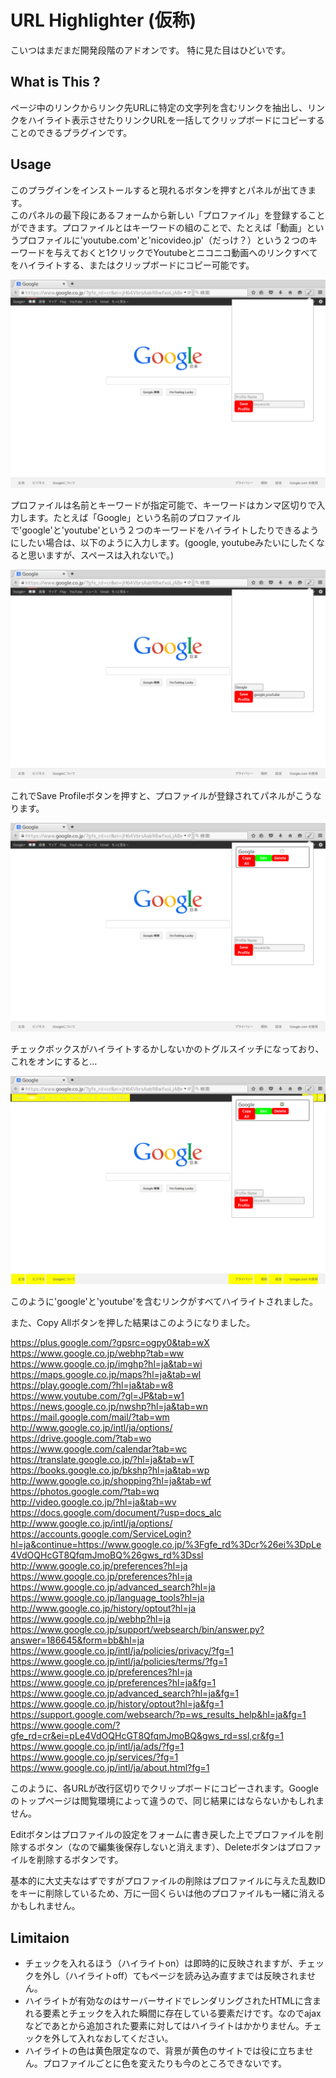 # URL Highlighter (仮称)  
こいつはまだまだ開発段階のアドオンです。
特に見た目はひどいです。

## What is This ?
ページ中のリンクからリンク先URLに特定の文字列を含むリンクを抽出し、リンクをハイライト表示させたりリンクURLを一括してクリップボードにコピーすることのできるプラグインです。

## Usage
このプラグインをインストールすると現れるボタンを押すとパネルが出てきます。  
このパネルの最下段にあるフォームから新しい「プロファイル」を登録することができます。プロファイルとはキーワードの組のことで、たとえば「動画」というプロファイルに'youtube.com'と'nicovideo.jp'（だっけ？）という２つのキーワードを与えておくと1クリックでYoutubeとニコニコ動画へのリンクすべてをハイライトする、またはクリップボードにコピー可能です。

![empty_panel](https://github.com/k5trismegistus/URLHighlighter/blob/master/docs/images/empty_panel.png)

プロファイルは名前とキーワードが指定可能で、キーワードはカンマ区切りで入力します。たとえば「Google」という名前のプロファイルで'google'と'youtube'という２つのキーワードをハイライトしたりできるようにしたい場合は、以下のように入力します。(google, youtubeみたいにしたくなると思いますが、スペースは入れないで。)

![input](https://github.com/k5trismegistus/URLHighlighter/blob/master/docs/images/input.png)

これでSave Profileボタンを押すと、プロファイルが登録されてパネルがこうなります。

![added](https://github.com/k5trismegistus/URLHighlighter/blob/master/docs/images/added.png)

チェックボックスがハイライトするかしないかのトグルスイッチになっており、これをオンにすると…

![highlighted](https://github.com/k5trismegistus/URLHighlighter/blob/master/docs/images/highlight.png)

このように'google'と'youtube'を含むリンクがすべてハイライトされました。

また、Copy Allボタンを押した結果はこのようになりました。

https://plus.google.com/?gpsrc=ogpy0&tab=wX  
https://www.google.co.jp/webhp?tab=ww  
https://www.google.co.jp/imghp?hl=ja&tab=wi  
https://maps.google.co.jp/maps?hl=ja&tab=wl  
https://play.google.com/?hl=ja&tab=w8  
https://www.youtube.com/?gl=JP&tab=w1  
https://news.google.co.jp/nwshp?hl=ja&tab=wn  
https://mail.google.com/mail/?tab=wm  
http://www.google.co.jp/intl/ja/options/  
https://drive.google.com/?tab=wo  
https://www.google.com/calendar?tab=wc  
https://translate.google.co.jp/?hl=ja&tab=wT  
https://books.google.co.jp/bkshp?hl=ja&tab=wp  
http://www.google.co.jp/shopping?hl=ja&tab=wf  
https://photos.google.com/?tab=wq  
http://video.google.co.jp/?hl=ja&tab=wv  
https://docs.google.com/document/?usp=docs_alc  
http://www.google.co.jp/intl/ja/options/  
https://accounts.google.com/ServiceLogin?hl=ja&continue=https://www.google.co.jp/%3Fgfe_rd%3Dcr%26ei%3DpLe4VdOQHcGT8QfqmJmoBQ%26gws_rd%3Dssl  
http://www.google.co.jp/preferences?hl=ja  
https://www.google.co.jp/preferences?hl=ja  
https://www.google.co.jp/advanced_search?hl=ja  
https://www.google.co.jp/language_tools?hl=ja  
http://www.google.co.jp/history/optout?hl=ja  
https://www.google.co.jp/webhp?hl=ja  
https://www.google.co.jp/support/websearch/bin/answer.py?answer=186645&form=bb&hl=ja  
https://www.google.co.jp/intl/ja/policies/privacy/?fg=1  
https://www.google.co.jp/intl/ja/policies/terms/?fg=1  
https://www.google.co.jp/preferences?hl=ja  
https://www.google.co.jp/preferences?hl=ja&fg=1  
https://www.google.co.jp/advanced_search?hl=ja&fg=1  
https://www.google.co.jp/history/optout?hl=ja&fg=1  
https://support.google.com/websearch/?p=ws_results_help&hl=ja&fg=1  
https://www.google.com/?gfe_rd=cr&ei=pLe4VdOQHcGT8QfqmJmoBQ&gws_rd=ssl,cr&fg=1  
https://www.google.co.jp/intl/ja/ads/?fg=1  
https://www.google.co.jp/services/?fg=1  
https://www.google.co.jp/intl/ja/about.html?fg=1  

このように、各URLが改行区切りでクリップボードにコピーされます。Googleのトップページは閲覧環境によって違うので、同じ結果にはならないかもしれません。

Editボタンはプロファイルの設定をフォームに書き戻した上でプロファイルを削除するボタン（なので編集後保存しないと消えます）、Deleteボタンはプロファイルを削除するボタンです。

基本的に大丈夫なはずですがプロファイルの削除はプロファイルに与えた乱数IDをキーに削除しているため、万に一回くらいは他のプロファイルも一緒に消えるかもしれません。

## Limitaion
- チェックを入れるほう（ハイライトon）は即時的に反映されますが、チェックを外し（ハイライトoff）てもページを読み込み直すまでは反映されません。
- ハイライトが有効なのはサーバーサイドでレンダリングされたHTMLに含まれる要素とチェックを入れた瞬間に存在している要素だけです。なのでajaxなどであとから追加された要素に対してはハイライトはかかりません。チェックを外して入れなおしてください。
- ハイライトの色は黄色限定なので、背景が黄色のサイトでは役に立ちません。プロファイルごとに色を変えたりも今のところできないです。
